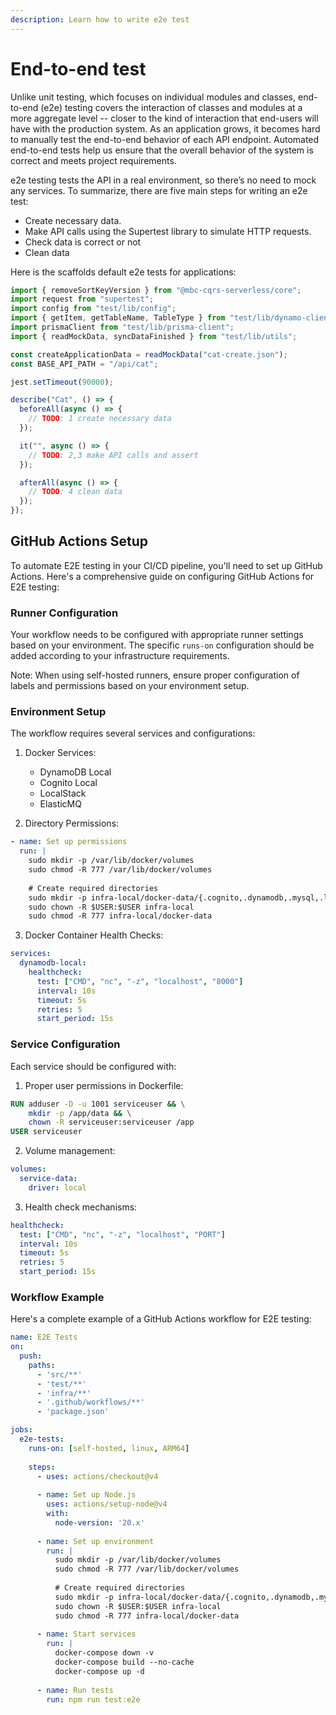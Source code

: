 ```yaml
---
description: Learn how to write e2e test
---
```


# End-to-end test

Unlike unit testing, which focuses on individual modules and classes, end-to-end (e2e) testing covers the interaction of classes and modules at a more aggregate level -- closer to the kind of interaction that end-users will have with the production system. As an application grows, it becomes hard to manually test the end-to-end behavior of each API endpoint. Automated end-to-end tests help us ensure that the overall behavior of the system is correct and meets project requirements.

e2e testing tests the API in a real environment, so there’s no need to mock any services. To summarize, there are five main steps for writing an e2e test:

- Create necessary data.
- Make API calls using the Supertest library to simulate HTTP requests.
- Check data is correct or not
- Clean data

Here is the scaffolds default e2e tests for applications:

```ts
import { removeSortKeyVersion } from "@mbc-cqrs-serverless/core";
import request from "supertest";
import config from "test/lib/config";
import { getItem, getTableName, TableType } from "test/lib/dynamo-client";
import prismaClient from "test/lib/prisma-client";
import { readMockData, syncDataFinished } from "test/lib/utils";

const createApplicationData = readMockData("cat-create.json");
const BASE_API_PATH = "/api/cat";

jest.setTimeout(90000);

describe("Cat", () => {
  beforeAll(async () => {
    // TODO: 1 create necessary data
  });

  it("", async () => {
    // TODO: 2,3 make API calls and assert
  });

  afterAll(async () => {
    // TODO: 4 clean data
  });
});
```

## GitHub Actions Setup

To automate E2E testing in your CI/CD pipeline, you'll need to set up GitHub Actions. Here's a comprehensive guide on configuring GitHub Actions for E2E testing:

### Runner Configuration

Your workflow needs to be configured with appropriate runner settings based on your environment. The specific `runs-on` configuration should be added according to your infrastructure requirements.

Note: When using self-hosted runners, ensure proper configuration of labels and permissions based on your environment setup.

### Environment Setup

The workflow requires several services and configurations:

1. Docker Services:
   - DynamoDB Local
   - Cognito Local
   - LocalStack
   - ElasticMQ

2. Directory Permissions:
```yaml
- name: Set up permissions
  run: |
    sudo mkdir -p /var/lib/docker/volumes
    sudo chmod -R 777 /var/lib/docker/volumes
    
    # Create required directories
    sudo mkdir -p infra-local/docker-data/{.cognito,.dynamodb,.mysql,.localstack,.elasticmq}
    sudo chown -R $USER:$USER infra-local
    sudo chmod -R 777 infra-local/docker-data
```

3. Docker Container Health Checks:
```yaml
services:
  dynamodb-local:
    healthcheck:
      test: ["CMD", "nc", "-z", "localhost", "8000"]
      interval: 10s
      timeout: 5s
      retries: 5
      start_period: 15s
```

### Service Configuration

Each service should be configured with:

1. Proper user permissions in Dockerfile:
```dockerfile
RUN adduser -D -u 1001 serviceuser && \
    mkdir -p /app/data && \
    chown -R serviceuser:serviceuser /app
USER serviceuser
```

2. Volume management:
```yaml
volumes:
  service-data:
    driver: local
```

3. Health check mechanisms:
```yaml
healthcheck:
  test: ["CMD", "nc", "-z", "localhost", "PORT"]
  interval: 10s
  timeout: 5s
  retries: 5
  start_period: 15s
```

### Workflow Example

Here's a complete example of a GitHub Actions workflow for E2E testing:

```yaml
name: E2E Tests
on:
  push:
    paths:
      - 'src/**'
      - 'test/**'
      - 'infra/**'
      - '.github/workflows/**'
      - 'package.json'

jobs:
  e2e-tests:
    runs-on: [self-hosted, linux, ARM64]
    
    steps:
      - uses: actions/checkout@v4
      
      - name: Set up Node.js
        uses: actions/setup-node@v4
        with:
          node-version: '20.x'
          
      - name: Set up environment
        run: |
          sudo mkdir -p /var/lib/docker/volumes
          sudo chmod -R 777 /var/lib/docker/volumes
          
          # Create required directories
          sudo mkdir -p infra-local/docker-data/{.cognito,.dynamodb,.mysql,.localstack,.elasticmq}
          sudo chown -R $USER:$USER infra-local
          sudo chmod -R 777 infra-local/docker-data
          
      - name: Start services
        run: |
          docker-compose down -v
          docker-compose build --no-cache
          docker-compose up -d
          
      - name: Run tests
        run: npm run test:e2e
```
